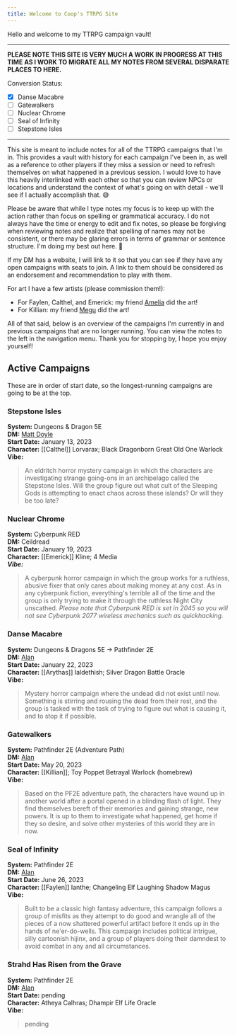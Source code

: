```yaml
---
title: Welcome to Coop's TTRPG Site
---
```

Hello and welcome to my TTRPG campaign vault!

---

**PLEASE NOTE THIS SITE IS VERY MUCH A WORK IN PROGRESS AT THIS TIME AS I WORK TO MIGRATE ALL MY NOTES FROM SEVERAL DISPARATE PLACES TO HERE.**

Conversion Status:

- [x] Danse Macabre
- [ ] Gatewalkers
- [ ] Nuclear Chrome
- [ ] Seal of Infinity
- [ ] Stepstone Isles

---

This site is meant to include notes for all of the TTRPG campaigns that I'm in. This provides a vault with history for each campaign I've been in, as well as a reference to other players if they miss a session or need to refresh themselves on what happened in a previous session. I would love to have this heavily interlinked with each other so that you can review NPCs or locations and understand the context of what's going on with detail - we'll see if I actually accomplish that. 😅

Please be aware that while I type notes my focus is to keep up with the action rather than focus on spelling or grammatical accuracy. I do not always have the time or energy to edit and fix notes, so please be forgiving when reviewing notes and realize that spelling of names may not be consistent, or there may be glaring errors in terms of grammar or sentence structure. I'm doing my best out here. 💜

If my DM has a website, I will link to it so that you can see if they have any open campaigns with seats to join. A link to them should be considered as an endorsement and recommendation to play with them.

For art I have a few artists (please commission them!):

- For Faylen, Calthel, and Emerick: my friend [Amelia](https://atelieramelia.carrd.co/) did the art!
- For Killian: my friend [Megu](https://megueggu.weebly.com/) did the art!

All of that said, below is an overview of the campaigns I'm currently in and previous campaigns that are no longer running. You can view the notes to the left in the navigation menu. Thank you for stopping by, I hope you enjoy yourself!

## Active Campaigns
These are in order of start date, so the longest-running campaigns are going to be at the top.
### Stepstone Isles
**System:** Dungeons & Dragon 5E \
**DM:** <a href="https://twitter.com/MattDoyleSmit" target="_blank">Matt Doyle</a> \
**Start Date:** January 13, 2023 \
**Character:** [[Calthel]] Lorvarax; Black Dragonborn Great Old One Warlock \
**Vibe:**
> An eldritch horror mystery campaign in which the characters are investigating strange going-ons in an archipelago called the Stepstone Isles. Will the group figure out what cult of the Sleeping Gods is attempting to enact chaos across these islands? Or will they be too late?

### Nuclear Chrome 
**System:** Cyberpunk RED \
**DM:** Ceildread \
**Start Date:** January 19, 2023 \
**Character:** [[Emerick]] Kline; 4 Media \
***Vibe:***
> A cyberpunk horror campaign in which the group works for a ruthless, abusive fixer that only cares about making money at any cost. As in any cyberpunk fiction, everything's terrible all of the time and the group is only trying to make it through the ruthless Night City unscathed. *Please note that Cyberpunk RED is set in 2045 so you will not see Cyberpunk 2077 wireless mechanics such as quickhacking.*

### Danse Macabre
**System:** Dungeons & Dragons 5E -> Pathfinder 2E \
**DM:** <a href="https://startplaying.games/gm/alanofalltrades" target="_blank">Alan</a> \
**Start Date:** January 22, 2023 \
**Character:** [[Arythas]] Ialdethish; Silver Dragon Battle Oracle \
**Vibe:**
> Mystery horror campaign where the undead did not exist until now. Something is stirring and rousing the dead from their rest, and the group is tasked with the task of trying to figure out what is causing it, and to stop it if possible.

### Gatewalkers
**System:** Pathfinder 2E (Adventure Path) \
**DM:** <a href="https://startplaying.games/gm/alanofalltrades" target="_blank">Alan</a> \
**Start Date:** May 20, 2023 \
**Character:** [[Killian]]; Toy Poppet Betrayal Warlock (homebrew) \
**Vibe:**
> Based on the PF2E adventure path, the characters have wound up in another world after a portal opened in a blinding flash of light. They find themselves bereft of their memories and gaining strange, new powers. It is up to them to investigate what happened, get home if they so desire, and solve other mysteries of this world they are in now.

### Seal of Infinity
**System:** Pathfinder 2E \
**DM:** <a href="https://startplaying.games/gm/alanofalltrades" target="_blank">Alan</a> \
**Start Date:** June 26, 2023 \
**Character:** [[Faylen]] Ianthe; Changeling Elf Laughing Shadow Magus \
**Vibe:**
> Built to be a classic high fantasy adventure, this campaign follows a group of misfits as they attempt to do good and wrangle all of the pieces of a now shattered powerful artifact before it ends up in the hands of ne'er-do-wells. This campaign includes political intrigue, silly cartoonish hijinx, and a group of players doing their damndest to avoid combat in any and all circumstances.

### Strahd Has Risen from the Grave
**System:** Pathfinder 2E \
**DM:** <a href="https://startplaying.games/gm/alanofalltrades" target="_blank">Alan</a> \
**Start Date:** pending \
**Character:** Atheya Calhras; Dhampir Elf Life Oracle \
**Vibe:**
> pending